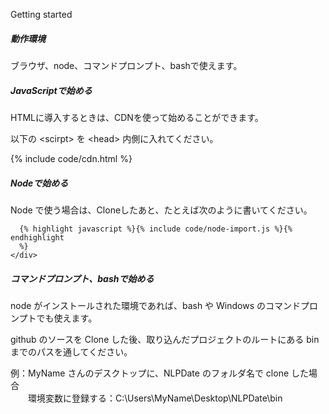 <!-- Start -->
<div class="container-fluid">
  <p class="karla-text title-font">Getting started</p>

  <div class="card">
    <div class="card-body">
      <h5 class="card-title">動作環境</h5>
      <p class="card-text">
        ブラウザ、node、コマンドプロンプト、bashで使えます。
      </p>
    </div>
  </div>

  <div class="card">
    <div class="card-body">
      <h5 class="card-title">JavaScriptで始める</h5>
      <p class="card-text">
        HTMLに導入するときは、CDNを使って始めることができます。
      </p>
      <p class="card-text">
        以下の &lt;scirpt> を &lt;head> 内側に入れてください。
      </p>
      {% include code/cdn.html %}
    </div>
  </div>

  <div class="card">
    <div class="card-body">
      <h5 class="card-title">Nodeで始める</h5>
      <p class="card-text">
        Node で使う場合は、Cloneしたあと、たとえば次のように書いてください。
      </p>

      {% highlight javascript %}{% include code/node-import.js %}{% endhighlight
      %}
    </div>
  </div>

  <div class="card">
    <div class="card-body">
      <h5 class="card-title">コマンドプロンプト、bashで始める</h5>
      <p class="card-text">
        node がインストールされた環境であれば、bash や Windows
        のコマンドプロンプトでも使えます。
      </p>
      <p class="card-text">
        github のソースを Clone した後、取り込んだプロジェクトのルートにある bin
        までのパスを通してください。
      </p>
      <p class="card-text">
        例：MyName さんのデスクトップに、NLPDate のフォルダ名で clone
        した場合<br />
        　　環境変数に登録する：C:\Users\MyName\Desktop\NLPDate\bin
      </p>
    </div>
  </div>
</div>
